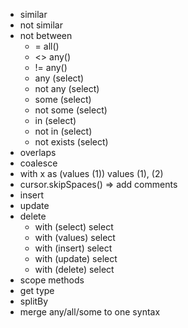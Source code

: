 - similar
- not similar
- not between
  - = all()
  - <> any()
  - != any()
  - any (select)
  - not any (select)
  - some (select)
  - not some (select)
  - in (select)
  - not in (select)
  - not exists (select)
- overlaps
- coalesce
- with x as (values (1)) values (1), (2) 
- cursor.skipSpaces() => add comments
- insert
- update
- delete
  - with (select) select
  - with (values) select
  - with (insert) select
  - with (update) select
  - with (delete) select
- scope methods
- get type
- splitBy
- merge any/all/some to one syntax